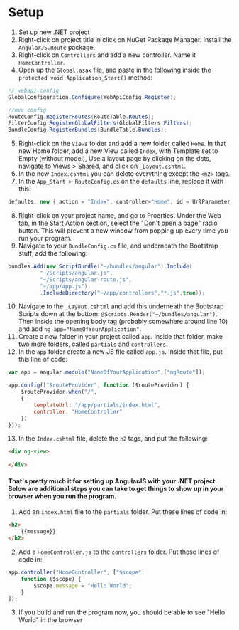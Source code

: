 # Setup

1. Set up new .NET project 
2. Right-click on project title in click on NuGet Package Manager. Install the `AngularJS.Route` package.
3. Right-click on `Controllers` and add a new controller. Name it `HomeController`.
4. Open up the `Global.asax` file, and paste in the following inside the `protected void Application_Start()` method:
```C#
// webapi config
GlobalConfiguration.Configure(WebApiConfig.Register);

//mvc config
RouteConfig.RegisterRoutes(RouteTable.Routes);
FilterConfig.RegisterGlobalFilters(GlobalFilters.Filters);
BundleConfig.RegisterBundles(BundleTable.Bundles);
```
5. Right-click on the `Views` folder and add a new folder called `Home`. In that new Home folder, add a new View called `Index`, with Template set to Empty (without model), Use a layout page by clicking on the dots, navigate to Views > Shared, and click on `_Layout.cshtml`.
6. In the new `Index.cshtml` you can delete everything except the `<h2>` tags.
7. In the `App_Start > RouteConfig.cs` on the `defaults` line, replace it with this:
```C#
defaults: new { action = "Index", controller="Home", id = UrlParameter.Optional }
```
8. Right-click on your project name, and go to Proerties. Under the Web tab, in the Start Action section, select the "Don't open a page" radio button. This will prevent a new window from popping up every time you run your program.
9. Navigate to your `BundleConfig.cs` file, and underneath the Bootstrap stuff, add the following:
```C#
bundles.Add(new ScriptBundle("~/bundles/angular").Include(
          "~/Scripts/angular.js",
          "~/Scripts/angular-route.js",
          "~/app/app.js"),
          .IncludeDirectory("~/app/controllers","*.js",true));
```
10. Navigate to the `_Layout.cshtml` and add this underneath the Bootstrap Scripts down at the bottom: `@Scripts.Render("~/bundles/angular")`. Then inside the opening body tag (probably somewhere around line 10) and add `ng-app="NameOfYourApplication"`.
11. Create a new folder in your project called `app`. Inside that folder, make two more folders, called `partials` and `controllers`.
12. In the `app` folder create a new JS file called `app.js`. Inside that file, put this line of code:
```JavaScript
var app = angular.module("NameOfYourApplication",["ngRoute"]);

app.config(["$routeProvider", function ($routeProvider) {
    $routeProvider.when("/",
    {
        templateUrl: "/app/partials/index.html",
        controller: "HomeController"
    })
}]);
```
13. In the `Index.cshtml` file, delete the `h2` tags, and put the following:
```HTML
<div ng-view>
          
</div>
```

#### That's pretty much it for setting up AngularJS with your .NET project. Below are additional steps you can take to get things to show up in your browser when you run the program.

1. Add an `index.html` file to the `partials` folder. Put these lines of code in:
```HTML
<h2>
    {{message}}  
</h2>
```
2. Add a `HomeController.js` to the `controllers` folder. Put these lines of code in:
```JavaScript
app.controller("HomeController", ["$scope", 
    function ($scope) { 
        $scope.message = "Hello World"; 
    }
]);
```
3. If you build and run the program now, you should be able to see "Hello World" in the browser
